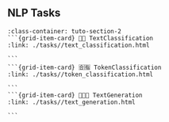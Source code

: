## NLP Tasks
````{grid}  1 1 3 3
:class-container: tuto-section-2
```{grid-item-card} 📕📗 TextClassification
:link: ./tasks//text_classification.html

```
```{grid-item-card} 🈴🈯️ TokenClassification
:link: ./tasks//token_classification.html

```
```{grid-item-card} 👨🏽💬 TextGeneration
:link: ./tasks//text_generation.html

```
````
